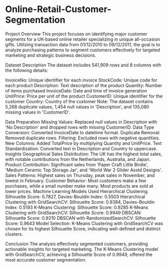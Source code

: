 # Online-Retail-Customer-Segmentation
Project Overview
This project focuses on identifying major customer segments for a UK-based online retailer specializing in unique all-occasion gifts. Utilizing transaction data from 01/12/2010 to 09/12/2011, the goal is to analyze purchasing patterns to segment customers effectively for targeted marketing and strategic business decisions.

Dataset Description
The dataset includes 541,909 rows and 8 columns with the following details:

InvoiceNo: Unique identifier for each invoice
StockCode: Unique code for each product
Description: Text description of the product
Quantity: Number of items purchased
InvoiceDate: Date and time of invoice generation
UnitPrice: Price per unit of the product
CustomerID: Unique identifier for the customer
Country: Country of the customer
Note: The dataset contains 5,268 duplicate values, 1,454 null values in 'Description', and 135,080 missing values in 'CustomerID'.

Data Preparation
Missing Values: Replaced null values in Description with 'No Description' and dropped rows with missing CustomerID.
Data Type Conversion: Converted InvoiceDate to datetime format.
Duplicate Removal: Removed duplicate rows.
Filtering: Excluded rows with negative quantities.
New Columns: Added TotalPrice by multiplying Quantity and UnitPrice.
Text Standardization: Converted text in Description and Country to uppercase.
Insights
Geographical Sales Distribution: The UK has the highest total sales, with notable contributions from the Netherlands, Australia, and Japan.
Product Contribution: Significant sales from 'Paper Craft Little Birdie', 'Medium Ceramic Top Storage Jar', and 'World War 2 Glider Asstd Designs'.
Sales Patterns: Highest sales on Thursday, peak sales in November, and lowest in February.
Customer Behavior: Most customers make a few purchases, while a small number make many. Most products are sold at lower prices.
Machine Learning Models Used
Hierarchical Clustering: Silhouette Score: 0.7827, Davies-Bouldin Index: 0.5503
Hierarchical Clustering with GridSearchCV: Silhouette Score: 0.9384, Davies-Bouldin Index: 0.5193
K-Means Clustering: Silhouette Score: 0.9285
K-Means Clustering with GridSearchCV: Silhouette Score: 0.9949
DBSCAN: Silhouette Score: 0.9210
DBSCAN with RandomizedSearchCV: Silhouette Score: 0.9643
Model Selection: K-Means Clustering with GridSearchCV was chosen for its highest Silhouette Score, indicating well-defined and distinct clusters.

Conclusion
The analysis effectively segmented customers, providing actionable insights for targeted marketing. The K-Means Clustering model with GridSearchCV, achieving a Silhouette Score of 0.9949, offered the most accurate customer segmentation.



